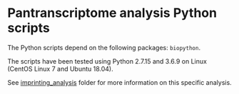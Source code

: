 # Pantranscriptome analysis Python scripts

The Python scripts depend on the following packages: `biopython`.

The scripts have been tested using Python 2.7.15 and 3.6.9 on Linux (CentOS Linux 7 and Ubuntu 18.04).

See [imprinting_analysis](https://github.com/jonassibbesen/vgrna-project-scripts/tree/master/python/imprinting_analysis) folder for more information on this specific analysis. 

